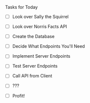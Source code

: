 ﻿Tasks for Today

- [ ] Look over Sally the Squirrel
- [ ] Look over Norris Facts API

- [ ] Create the Database

- [ ] Decide What Endpoints You'll Need
- [ ] Implement Server Endpoints
- [ ] Test Server Endpoints

- [ ] Call API from Client

- [ ] ???

- [ ] Profit!